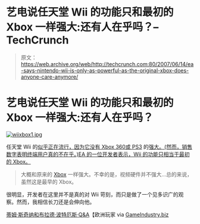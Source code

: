 # 艺电说任天堂 Wii 的功能只和最初的 Xbox 一样强大:还有人在乎吗？–TechCrunch

> 原文：<https://web.archive.org/web/http://techcrunch.com:80/2007/06/14/ea-says-nintendo-wii-is-only-as-powerful-as-the-original-xbox-does-anyone-care-anymore/>

# 艺电说任天堂 Wii 的功能只和最初的 Xbox 一样强大:还有人在乎吗？

[![wiixbox1.jpg](img/9fcbf7e4d2ce66f7bc6cfc7ea10e0824.png)](https://web.archive.org/web/20201124112813/http://old.crunchgear.com/wp-content/uploads/wiixbox1.jpg "wiixbox1.jpg")

任天堂 Wii 的[似乎正在流行，因为它没有 Xbox 360](https://web.archive.org/web/20201124112813/http://crunchgear.com/category/nintendo-wii/)[或 PS3](https://web.archive.org/web/20201124112813/http://crunchgear.com/category/xbox-360/) 的[强大。(然而，销售数字表明终端用户真的不在乎。)EA 的一位开发者表示，Wii 的功能只相当于最初的 Xbox。](https://web.archive.org/web/20201124112813/http://crunchgear.com/2007/05/11/the-wii-is-really-just-a-gamecube-15/)

> 大概和原来的 [Xbox](https://web.archive.org/web/20201124112813/https://crunchbase.com/product/xbox) 一样强大。不幸的是，视频硬件并不强大…总的来说，虽然这是最早的 Xbox。

很明显，开发者在这里并不是真的对 Wii 苛刻，而只是做了一个见多识广的观察。然而，我相信长刀还是会伸向他。

[蒂姆·斯奇纳和布拉德·波特厄斯·Q&A](https://web.archive.org/web/20201124112813/http://www.eurogamer.net/article.php?article_id=77689&page=2)【欧洲玩家 via [GameIndustry.biz](https://web.archive.org/web/20201124112813/http://www.gamesindustry.biz/content_page.php?aid=25781)